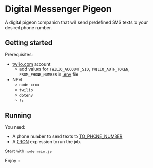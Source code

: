 # Digital Messenger Pigeon
A digital pigeon companion that will send predefined SMS texts to your desired phone number.

## Getting started
Prerequisites:
- [twilio.com](https://www.twilio.com/) account
    - add values for `TWILIO_ACCOUNT_SID`, `TWILIO_AUTH_TOKEN`, `FROM_PHONE_NUMBER` in [.env](./.env.test) file
- NPM
    - `node-cron`
    - `twilio`
    - `dotenv`
    - `fs`

## Running
You need:
- A phone number to send texts to [TO_PHONE_NUMBER](./.env.test)
- A [CRON](./.env.test) expression to run the job.

Start with `node main.js`

Enjoy :)
